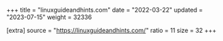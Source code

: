+++
title = "linuxguideandhints.com"
date = "2022-03-22"
updated = "2023-07-15"
weight = 32336

[extra]
source = "https://linuxguideandhints.com/"
ratio = 11
size = 32
+++
